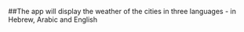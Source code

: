 ##The app will display the weather of the cities in three languages - in Hebrew, Arabic and English 
